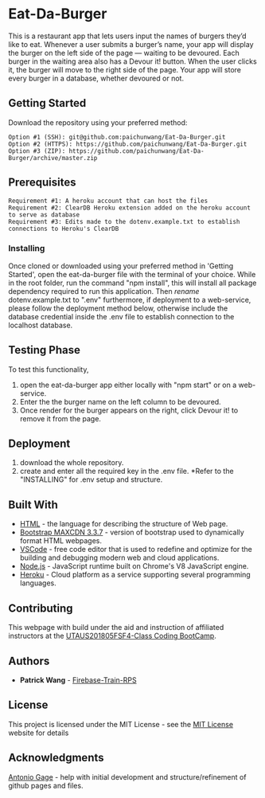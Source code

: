 # Eat-Da-Burger

This is a restaurant app that lets users input the names of burgers they’d like to eat. Whenever a user submits a burger’s name, your app will display the burger on the left side of the page — waiting to be devoured. Each burger in the waiting area also has a Devour it! button. When the user clicks it, the burger will move to the right side of the page. Your app will store every burger in a database, whether devoured or not.

## Getting Started

Download the repository using your preferred method:

```
Option #1 (SSH): git@github.com:paichunwang/Eat-Da-Burger.git
Option #2 (HTTPS): https://github.com/paichunwang/Eat-Da-Burger.git
Option #3 (ZIP): https://github.com/paichunwang/Eat-Da-Burger/archive/master.zip
```

## Prerequisites

```
Requirement #1: A heroku account that can host the files
Requirement #2: ClearDB Heroku extension added on the heroku account to serve as database
Requirement #3: Edits made to the dotenv.example.txt to establish connections to Heroku's ClearDB

```


### Installing

Once cloned or downloaded using your preferred method in 'Getting Started', open the eat-da-burger file with the terminal of your choice. While in the root folder, run the command "npm install", this will install all package dependency required to run this application. Then *rename* dotenv.example.txt to ".env" furthermore, if deployment to a web-service, please follow the deployment method below, otherwise include the database credential inside the .env file to establish connection to the localhost database.

## Testing Phase

To test this functionality,
1. open the eat-da-burger app either locally with "npm start" or on a web-service.
2. Enter the the burger name on the left column to be devoured.
3. Once render for the burger appears on the right, click Devour it! to remove it from the page.

## Deployment

1. download the whole repository.
2. create and enter all the required key in the .env file. *Refer to the "INSTALLING" for .env setup and structure.

## Built With

* [HTML](https://www.w3.org/standards/webdesign/htmlcss) - the language for describing the structure of Web page.
* [Bootstrap MAXCDN 3.3.7](http://blog.getbootstrap.com/2016/07/25/bootstrap-3-3-7-released/) - version of bootstrap used to dynamically format HTML webpages.
* [VSCode](https://code.visualstudio.com/) - free code editor that is used to redefine and optimize for the building and debugging modern web and cloud applications.
* [Node.js](https://nodejs.org/en/) - JavaScript runtime built on Chrome's V8 JavaScript engine.
* [Heroku](https://www.heroku.com/) - Cloud platform as a service supporting several programming languages.

## Contributing

This webpage with build under the aid and instruction of affiliated instructors at the [UTAUS201805FSF4-Class Coding BootCamp](https://techbootcamps.utexas.edu/coding/).

## Authors

* **Patrick Wang** - [Firebase-Train-RPS](https://github.com/paichunwang/Firebase-Train-RPS)

## License

This project is licensed under the MIT License - see the [MIT License](https://opensource.org/licenses/MIT) website for details

## Acknowledgments

[Antonio Gage](https://github.com/antoniojgage) - help with initial development and structure/refinement of github pages and files.
